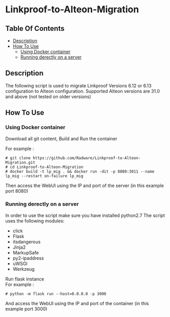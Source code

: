 # Linkproof-to-Alteon-Migration

## Table Of Contents ###
- [Description](#description )
- [How To Use](#how-to-use )
  * [Using Docker container](#using-docker-container)
  * [Running derectly on a server](#running-derectly-on-a-server)

## Description ##
The following script is used to migrate Linkproof Versions 6.12 or 6.13 configuration to Alteon configuration.
Supported Alteon versions are 31.0 and above (not tested on older versions)

## How To Use ##

### Using Docker container ###
Download all git content, Build and Run the container

For example :
```
# git clone https://github.com/Radware/Linkproof-to-Alteon-Migration.git
# cd Linkproof-to-Alteon-Migration
# docker build -t lp_mig . && docker run -dit -p 8080:3011 --name lp_mig --restart on-failure lp_mig
```
Then access the WebUI using the IP and port of the server (in this example port 8080)

### Running derectly on a server ###
In order to use the script make sure you have installed python2.7
The script uses the following modules:
* click
* Flask
* itsdangerous
* Jinja2
* MarkupSafe
* py2-ipaddress
* uWSGI
* Werkzeug

Run flask instance <br>
For example : 
```
# python -m flask run --host=0.0.0.0 -p 3000
```
And access the WebUI using the IP and port of the container (in this example port 3000)
